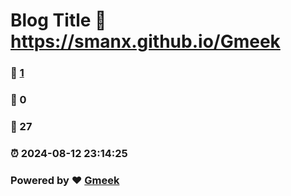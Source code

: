 # Blog Title :link: https://smanx.github.io/Gmeek 
### :page_facing_up: [1](https://smanx.github.io/Gmeek/tag.html) 
### :speech_balloon: 0 
### :hibiscus: 27 
### :alarm_clock: 2024-08-12 23:14:25 
### Powered by :heart: [Gmeek](https://github.com/Meekdai/Gmeek)
